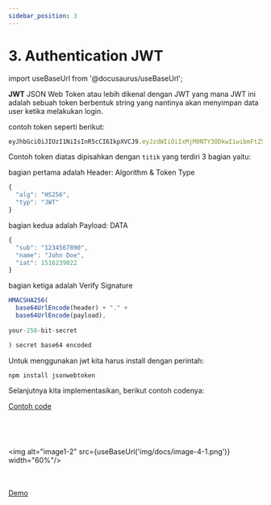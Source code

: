 ```yaml
---
sidebar_position: 3
---
```


# 3. Authentication JWT

import useBaseUrl from '@docusaurus/useBaseUrl';

**JWT** JSON Web Token atau lebih dikenal dengan JWT yang mana JWT ini adalah sebuah token berbentuk string yang nantinya akan menyimpan data user ketika melakukan login.

contoh token seperti berikut:
```js
eyJhbGciOiJIUzI1NiIsInR5cCI6IkpXVCJ9.eyJzdWIiOiIxMjM0NTY3ODkwIiwibmFtZSI6IkpvaG4gRG9lIiwiaWF0IjoxNTE2MjM5MDIyfQ.SflKxwRJSMeKKF2QT4fwpMeJf36POk6yJV_adQssw5c
```

Contoh token diatas dipisahkan dengan `titik` yang terdiri 3 bagian yaitu:

bagian pertama adalah Header: Algorithm & Token Type

```js
{
  "alg": "HS256",
  "typ": "JWT"
}
```
bagian kedua adalah Payload: DATA

```js
{
  "sub": "1234567890",
  "name": "John Doe",
  "iat": 1516239022
}
```
bagian ketiga adalah Verify Signature
```js
HMACSHA256(
  base64UrlEncode(header) + "." +
  base64UrlEncode(payload),
  
your-256-bit-secret

) secret base64 encoded

```

Untuk menggunakan jwt kita harus install dengan perintah:

```shell
npm install jsonwebtoken
```

Selanjutnya kita implementasikan, berikut contoh codenya:

<a class="btn-example-code" href="https://github.com/demo-dumbways/ebook-code-results-stage-2-backend/blob/1-expressjs-fundamental/index.js">
Contoh code
</a>

<br />
<br />

```js title=controllers/auth.js


```

```js title=middlewares/auth.js

```

```js title=routes/index.js.js

```

<img alt="image1-2" src={useBaseUrl('img/docs/image-4-1.png')} width="60%"/>

<br />
<br />

<div>
<a class="btn-demo" href="https://ebook-code-results-stage-2-backend-git-1-e-bef277-demo-dumbways.vercel.app/">
Demo
</a>
</div>
